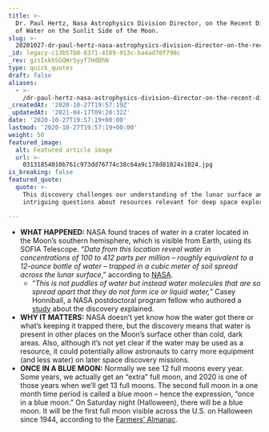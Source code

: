 ```yaml
---
title: >-
  Dr. Paul Hertz, Nasa Astrophysics Division Director, on the Recent Discovery
  of Water on the Sunlit Side of the Moon.
slug: >-
  20201027-dr-paul-hertz-nasa-astrophysics-division-director-on-the-recent-discovery-of-water-on-the-sunlit-side-of-the-moon
_id: legacy-c13b57b0-8371-4189-913c-ba4ad70f790c
_rev: gzsIxkhSGQWrSyyf7HdDhN
type: quick_quotes
draft: false
aliases:
  - >-
    /dr-paul-hertz-nasa-astrophysics-division-director-on-the-recent-discovery-of-water-on-the-sunlit-side-of-the-moon/
_createdAt: '2020-10-27T19:57:19Z'
_updatedAt: '2021-04-17T09:20:32Z'
date: '2020-10-27T19:57:19+00:00'
lastmod: '2020-10-27T19:57:19+00:00'
weight: 50
featured_image:
  alt: Featured article image
  url: >-
    03131854010b761c973dd76774c38c64a9c178d81024x1024.jpg
is_breaking: false
featured_quote:
  quote: >-
    This discovery challenges our understanding of the lunar surface and raises
    intriguing questions about resources relevant for deep space exploration.

---
```

* **WHAT HAPPENED:** NASA found traces of water in a crater located in the Moon’s southern hemisphere, which is visible from Earth, using its SOFIA Telescope. “_Data from this location reveal water in concentrations of 100 to 412 parts per million – roughly equivalent to a 12-ounce bottle of water – trapped in a cubic meter of soil spread across the lunar surface_,” according to [NASA](https://www.nasa.gov/press-release/nasa-s-sofia-discovers-water-on-sunlit-surface-of-moon/).
  * “_This is not puddles of water but instead water molecules that are so spread apart that they do not form ice or liquid water,_” Casey Honniball, a NASA postdoctoral program fellow who authored a [study](https://www.nature.com/articles/s41550-020-01222-x#_blank) about the discovery explained.
* **WHY IT MATTERS:** NASA doesn’t yet know how the water got there or what’s keeping it trapped there, but the discovery means that water is present in other places on the Moon’s surface other than cold, dark areas. Also, although it’s not yet clear if the water may be used as a resource, it could potentially allow astronauts to carry more equipment (and less water) on later space discovery missions.
* **ONCE IN A BLUE MOON:** Normally we see 12 full moons every year. Some years, we actually get an “extra” full moon, and 2020 is one of those years when we’ll get 13 full moons. The second full moon in a one month time period is called a blue moon – hence the expression, “once in a blue moon.” On Saturday night (Halloween), there will be a blue moon. It will be the first full moon visible across the U.S. on Halloween since 1944, according to the [Farmers’ Almanac](https://www.farmersalmanac.com/blue-moon-supermoon-2020-104546).